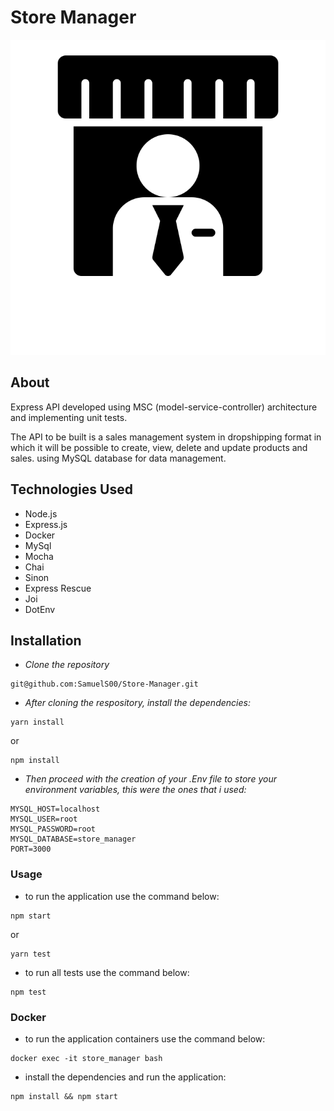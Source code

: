 # Store Manager

![1659909883196](image/README/1659909883196.png)

## About

Express API developed using MSC (model-service-controller) architecture and implementing unit tests.

The API to be built is a sales management system in dropshipping format in which it will be possible to create, view, delete and update products and sales. using MySQL database for data management.

## Technologies Used

* Node.js
* Express.js
* Docker
* MySql
* Mocha
* Chai
* Sinon
* Express Rescue
* Joi
* DotEnv

## Installation

* *Clone the repository*

```
git@github.com:SamuelS00/Store-Manager.git
```

* *After cloning the respository, install the dependencies:*

```
yarn install
```

 or

```
npm install
```

* *Then proceed with the creation of your .Env file to store your environment variables, this were the ones that i used:*

```
MYSQL_HOST=localhost
MYSQL_USER=root
MYSQL_PASSWORD=root
MYSQL_DATABASE=store_manager
PORT=3000
```

### Usage

* to run the application use the command below:

```npm
npm start
```

or

```
yarn test
```

* to run all tests use the command below:

```
npm test
```

### Docker

* to run the application containers use the command below:

```
docker exec -it store_manager bash
```

* install the dependencies and run the application:

```
npm install && npm start
```
